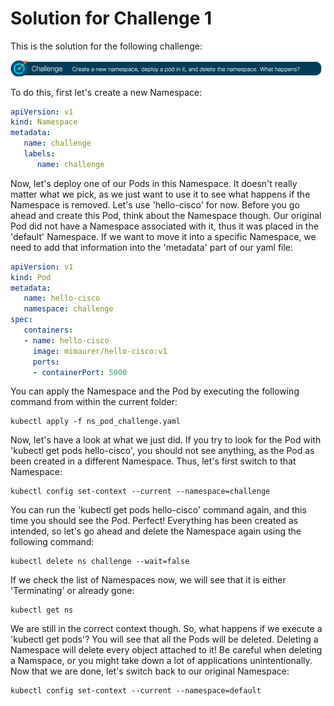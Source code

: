 # Solution for Challenge 1

This is the solution for the following challenge:

![Challenge 1](../../img/challenge1.png?raw=true "Challenge 1")

To do this, first let's create a new Namespace:

```yaml
apiVersion: v1
kind: Namespace
metadata: 
   name: challenge
   labels:
      name: challenge
```

Now, let's deploy one of our Pods in this Namespace. It doesn't really matter what we pick, as we just want to use it to see what happens if the Namespace is removed. Let's use 'hello-cisco' for now. Before you go ahead and create this Pod, think about the Namespace though. Our original Pod did not have a Namespace associated with it, thus it was placed in the 'default' Namespace. If we want to move it into a specific Namespace, we need to add that information into the 'metadata' part of our yaml file:

```yaml
apiVersion: v1
kind: Pod
metadata:
   name: hello-cisco
   namespace: challenge
spec:
   containers:
   - name: hello-cisco
     image: mimaurer/hello-cisco:v1
     ports:
     - containerPort: 5000
```

You can apply the Namespace and the Pod by executing the following command from within the current folder:

```
kubectl apply -f ns_pod_challenge.yaml
```

Now, let's have a look at what we just did. If you try to look for the Pod with 'kubectl get pods hello-cisco', you should not see anything, as the Pod as been created in a different Namespace. Thus, let's first switch to that Namespace:

```
kubectl config set-context --current --namespace=challenge
```

You can run the 'kubectl get pods hello-cisco' command again, and this time you should see the Pod. Perfect! Everything has been created as intended, so let's go ahead and delete the Namespace again using the following command:

```
kubectl delete ns challenge --wait=false
```

If we check the list of Namespaces now, we will see that it is either 'Terminating' or already gone:

```
kubectl get ns
```

We are still in the correct context though. So, what happens if we execute a 'kubectl get pods'? You will see that all the Pods will be deleted. Deleting a Namespace will delete every object attached to it! Be careful when deleting a Namspace, or you might take down a lot of applications unintentionally. Now that we are done, let's switch back to our original Namespace:

```
kubectl config set-context --current --namespace=default
```
